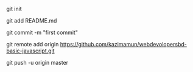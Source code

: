 git init

git add README.md

git commit -m "first commit"

git remote add origin https://github.com/kazimamun/webdevolopersbd-basic-javascript.git

git push -u origin master

